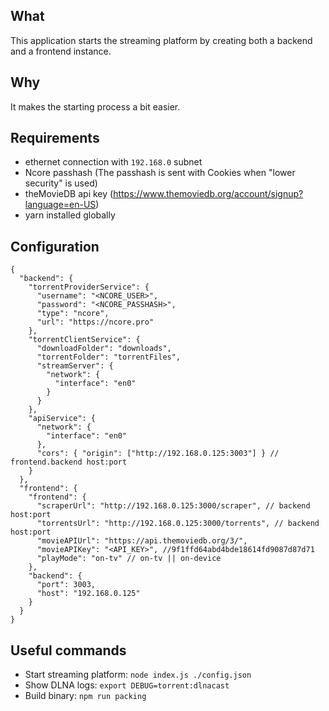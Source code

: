 ## What

This application starts the streaming platform by creating both a backend and a frontend instance.

## Why

It makes the starting process a bit easier.

## Requirements

- ethernet connection with `192.168.0` subnet
- Ncore passhash (The passhash is sent with Cookies when "lower security" is used)
- theMovieDB api key (https://www.themoviedb.org/account/signup?language=en-US)
- yarn installed globally

## Configuration

```
{
  "backend": {
    "torrentProviderService": {
      "username": "<NCORE_USER>",
      "password": "<NCORE_PASSHASH>",
      "type": "ncore",
      "url": "https://ncore.pro"
    },
    "torrentClientService": {
      "downloadFolder": "downloads",
      "torrentFolder": "torrentFiles",
      "streamServer": {
        "network": {
          "interface": "en0"
        }
      }
    },
    "apiService": {
      "network": {
        "interface": "en0"
      },
      "cors": { "origin": ["http://192.168.0.125:3003"] } // frontend.backend host:port
    }
  },
  "frontend": {
    "frontend": {
      "scraperUrl": "http://192.168.0.125:3000/scraper", // backend host:port
      "torrentsUrl": "http://192.168.0.125:3000/torrents", // backend host:port
      "movieAPIUrl": "https://api.themoviedb.org/3/",
      "movieAPIKey": "<API_KEY>", //9f1ffd64abd4bde18614fd9087d87d71
      "playMode": "on-tv" // on-tv || on-device
    },
    "backend": {
      "port": 3003,
      "host": "192.168.0.125"
    }
  }
}
```

## Useful commands

- Start streaming platform: `node index.js ./config.json`
- Show DLNA logs: `export DEBUG=torrent:dlnacast`
- Build binary: `npm run packing`
